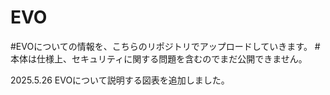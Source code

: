 # EVO
#EVOについての情報を、こちらのリポジトリでアップロードしていきます。
#本体は仕様上、セキュリティに関する問題を含むのでまだ公開できません。

2025.5.26
EVOについて説明する図表を追加しました。
